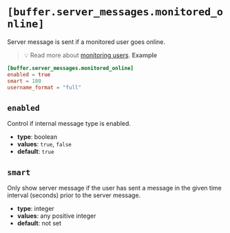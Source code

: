 # `[buffer.server_messages.monitored_online]`

Server message is sent if a monitored user goes online.

> 💡 Read more about [monitoring users](../../../guides/monitor-users.html).
**Example**

```toml
[buffer.server_messages.monitored_online]
enabled = true
smart = 180
username_format = "full"
```

## `enabled`

Control if internal message type is enabled.

- **type**: boolean
- **values**: `true`, `false`
- **default**: `true`

## `smart`

Only show server message if the user has sent a message in the given time interval (seconds) prior to the server message.

- **type**: integer
- **values**: any positive integer
- **default**: not set